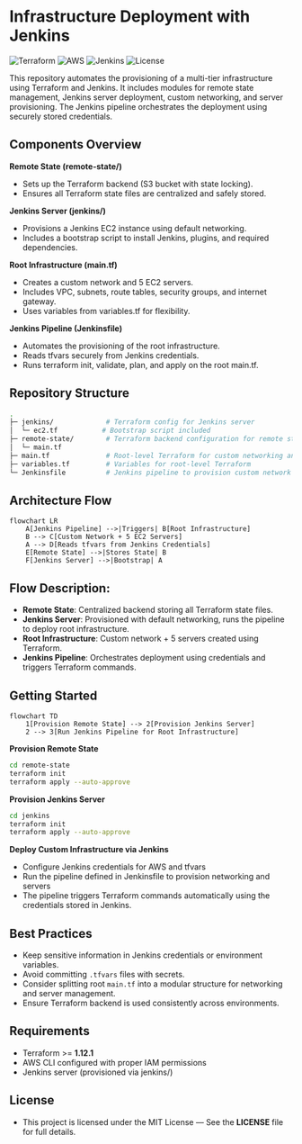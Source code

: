 # Infrastructure Deployment with Jenkins

![Terraform](https://img.shields.io/badge/Terraform-IaC-blue)
![AWS](https://img.shields.io/badge/AWS-Cloud-orange)
![Jenkins](https://img.shields.io/badge/Jenkins-CI/CD-red)
![License](https://img.shields.io/badge/License-MIT-green)


This repository automates the provisioning of a multi-tier infrastructure using Terraform and Jenkins. It includes modules for remote state management, Jenkins server deployment, custom networking, and server provisioning. The Jenkins pipeline orchestrates the deployment using securely stored credentials.

## Components Overview

**Remote State (remote-state/)**
- Sets up the Terraform backend (S3 bucket with state locking).
- Ensures all Terraform state files are centralized and safely stored.

**Jenkins Server (jenkins/)**
- Provisions a Jenkins EC2 instance using default networking.
- Includes a bootstrap script to install Jenkins, plugins, and required dependencies.

**Root Infrastructure (main.tf)**
- Creates a custom network and 5 EC2 servers.
- Includes VPC, subnets, route tables, security groups, and internet gateway.
- Uses variables from variables.tf for flexibility.

**Jenkins Pipeline (Jenkinsfile)**
- Automates the provisioning of the root infrastructure.
- Reads tfvars securely from Jenkins credentials.
- Runs terraform init, validate, plan, and apply on the root main.tf.

## Repository Structure
```bash
.
├─ jenkins/             # Terraform config for Jenkins server
│  └─ ec2.tf           # Bootstrap script included
├─ remote-state/        # Terraform backend configuration for remote state
│  └─ main.tf
├─ main.tf              # Root-level Terraform for custom networking and 5 servers
├─ variables.tf         # Variables for root-level Terraform
└─ Jenkinsfile          # Jenkins pipeline to provision custom network & servers
```

## Architecture Flow
```mermaid
flowchart LR
    A[Jenkins Pipeline] -->|Triggers| B[Root Infrastructure]
    B --> C[Custom Network + 5 EC2 Servers]
    A --> D[Reads tfvars from Jenkins Credentials]
    E[Remote State] -->|Stores State| B
    F[Jenkins Server] -->|Bootstrap| A
```

## Flow Description:
- **Remote State**: Centralized backend storing all Terraform state files.
- **Jenkins Server**: Provisioned with default networking, runs the pipeline to deploy root infrastructure.
- **Root Infrastructure**: Custom network + 5 servers created using Terraform.
- **Jenkins Pipeline**: Orchestrates deployment using credentials and triggers Terraform commands.

## Getting Started
```mermaid
flowchart TD
    1[Provision Remote State] --> 2[Provision Jenkins Server]
    2 --> 3[Run Jenkins Pipeline for Root Infrastructure]
```

**Provision Remote State**
```bash
cd remote-state
terraform init
terraform apply --auto-approve
```
**Provision Jenkins Server**
```bash
cd jenkins
terraform init
terraform apply --auto-approve
```
**Deploy Custom Infrastructure via Jenkins**
- Configure Jenkins credentials for AWS and tfvars
- Run the pipeline defined in Jenkinsfile to provision networking and servers
- The pipeline triggers Terraform commands automatically using the credentials stored in Jenkins.

## Best Practices
- Keep sensitive information in Jenkins credentials or environment variables.
- Avoid committing `.tfvars` files with secrets.
- Consider splitting root `main.tf` into a modular structure for networking and server management.
- Ensure Terraform backend is used consistently across environments.

## Requirements
- Terraform >= **1.12.1**
- AWS CLI configured with proper IAM permissions
- Jenkins server (provisioned via jenkins/)

## License

- This project is licensed under the MIT License — See the **LICENSE** file for full details.